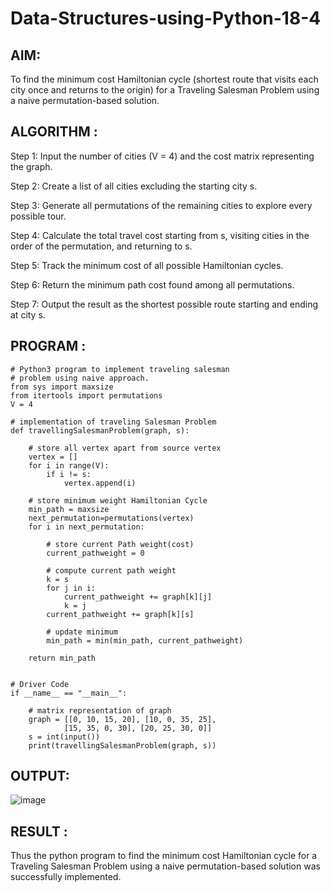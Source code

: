 # Data-Structures-using-Python-18-4


## AIM:

To find the minimum cost Hamiltonian cycle (shortest route that visits each city once and returns to the origin) for a Traveling Salesman Problem using a naive permutation-based solution.

## ALGORITHM :

Step 1: Input the number of cities (V = 4) and the cost matrix representing the graph.

Step 2: Create a list of all cities excluding the starting city s.

Step 3: Generate all permutations of the remaining cities to explore every possible tour.

Step 4: Calculate the total travel cost starting from s, visiting cities in the order of the permutation, and returning to s.

Step 5: Track the minimum cost of all possible Hamiltonian cycles.

Step 6: Return the minimum path cost found among all permutations.

Step 7: Output the result as the shortest possible route starting and ending at city s.

## PROGRAM :

```
# Python3 program to implement traveling salesman
# problem using naive approach.
from sys import maxsize
from itertools import permutations
V = 4

# implementation of traveling Salesman Problem
def travellingSalesmanProblem(graph, s):

	# store all vertex apart from source vertex
	vertex = []
	for i in range(V):
		if i != s:
			vertex.append(i)

	# store minimum weight Hamiltonian Cycle
	min_path = maxsize
	next_permutation=permutations(vertex)
	for i in next_permutation:

		# store current Path weight(cost)
		current_pathweight = 0

		# compute current path weight
		k = s
		for j in i:
			current_pathweight += graph[k][j]
			k = j
		current_pathweight += graph[k][s]

		# update minimum
		min_path = min(min_path, current_pathweight)
		
	return min_path


# Driver Code
if __name__ == "__main__":

	# matrix representation of graph
	graph = [[0, 10, 15, 20], [10, 0, 35, 25],
			[15, 35, 0, 30], [20, 25, 30, 0]]
	s = int(input())
	print(travellingSalesmanProblem(graph, s))
```

## OUTPUT:

![image](https://github.com/user-attachments/assets/dc770253-fda3-42c5-bca6-205eef5d06a2)

## RESULT :

Thus the python program to find the minimum cost Hamiltonian cycle for a Traveling Salesman Problem using a naive permutation-based solution was successfully implemented.

